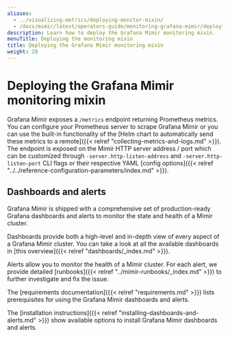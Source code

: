 ```yaml
---
aliases:
  - ../visualizing-metrics/deploying-monitor-mixin/
  - /docs/mimir/latest/operators-guide/monitoring-grafana-mimir/deploying-monitoring-mixin/
description: Learn how to deploy the Grafana Mimir monitoring mixin.
menuTitle: Deploying the monitoring mixin
title: Deploying the Grafana Mimir monitoring mixin
weight: 20
---
```


# Deploying the Grafana Mimir monitoring mixin

Grafana Mimir exposes a `/metrics` endpoint returning Prometheus metrics. You can configure your Prometheus server to scrape Grafana Mimir or you can use the built-in functionality of the [Helm chart to automatically send these metrics to a remote]({{< relref "collecting-metrics-and-logs.md" >}}).
The endpoint is exposed on the Mimir HTTP server address / port which can be customized through `-server.http-listen-address` and `-server.http-listen-port` CLI flags or their respective YAML [config options]({{< relref "../../reference-configuration-parameters/index.md" >}}).

## Dashboards and alerts

Grafana Mimir is shipped with a comprehensive set of production-ready Grafana dashboards and alerts to monitor the state and health of a Mimir cluster.

Dashboards provide both a high-level and in-depth view of every aspect of a Grafana Mimir cluster.
You can take a look at all the available dashboards in [this overview]({{< relref "dashboards/_index.md" >}}).

Alerts allow you to monitor the health of a Mimir cluster. For each alert, we provide detailed [runbooks]({{< relref "../mimir-runbooks/_index.md" >}}) to further investigate and fix the issue.

The [requirements documentation]({{< relref "requirements.md" >}}) lists prerequisites for using the Grafana Mimir dashboards and alerts.

The [installation instructions]({{< relref "installing-dashboards-and-alerts.md" >}}) show available options to install Grafana Mimir dashboards and alerts.
